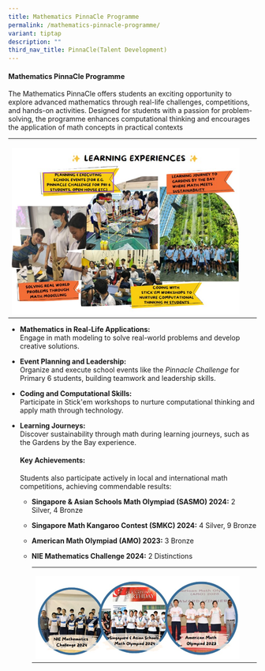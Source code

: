 ```yaml
---
title: Mathematics PinnaCle Programme
permalink: /mathematics-pinnacle-programme/
variant: tiptap
description: ""
third_nav_title: PinnaCle(Talent Development)
---
```

<h4>Mathematics PinnaCle Programme</h4>
<p>The Mathematics PinnaCle offers students an exciting opportunity to explore
advanced mathematics through real-life challenges, competitions, and hands-on
activities. Designed for students with a passion for problem-solving, the
programme enhances computational thinking and encourages the application
of math concepts in practical contexts</p>
<table style="minWidth: 75px">
<colgroup>
<col>
<col>
<col>
</colgroup>
<tbody>
<tr>
<th rowspan="1" colspan="1">
<p></p>
<div class="isomer-image-wrapper">
<img style="width: 100%" height="auto" width="100%" alt="Mathematics PinnaCle" src="/images/Distinctive Programmes/Mathematics_PinnaCle.jpg">
</div>
</th>
<th rowspan="1" colspan="1">
<p></p>
</th>
<th rowspan="1" colspan="1">
<p></p>
</th>
</tr>
</tbody>
</table>
<ul data-tight="true" class="tight">
<li>
<p><strong>Mathematics in Real-Life Applications:</strong>
<br>Engage in math modeling to solve real-world problems and develop creative
solutions.</p>
</li>
<li>
<p><strong>Event Planning and Leadership:</strong>
<br>Organize and execute school events like the <em>Pinnacle Challenge</em> for
Primary 6 students, building teamwork and leadership skills.</p>
</li>
<li>
<p><strong>Coding and Computational Skills:</strong>
<br>Participate in Stick'em workshops to nurture computational thinking and
apply math through technology.</p>
</li>
<li>
<p><strong>Learning Journeys:</strong>
<br>Discover sustainability through math during learning journeys, such as
the Gardens by the Bay experience.</p>
<p></p>
<h4><strong>Key Achievements:</strong></h4>
<p>Students also participate actively in local and international math competitions,
achieving commendable results:</p>
<ul data-tight="true" class="tight">
<li>
<p><strong>Singapore &amp; Asian Schools Math Olympiad (SASMO) 2024:</strong> 2
Silver, 4 Bronze</p>
</li>
<li>
<p><strong>Singapore Math Kangaroo Contest (SMKC) 2024:</strong> 4 Silver,
9 Bronze</p>
</li>
<li>
<p><strong>American Math Olympiad (AMO) 2023:</strong> 3 Bronze</p>
</li>
<li>
<p><strong>NIE Mathematics Challenge 2024:</strong> 2 Distinctions</p>
<table style="minWidth: 75px">
<colgroup>
<col>
<col>
<col>
</colgroup>
<tbody>
<tr>
<th rowspan="1" colspan="1">
<p></p>
<div class="isomer-image-wrapper">
<img style="width: 100%" height="auto" width="100%" alt="Key Achievements Pinnacle" src="/images/Distinctive Programmes/Key_Achievements.jpg">
</div>
</th>
<th rowspan="1" colspan="1">
<p></p>
</th>
<th rowspan="1" colspan="1">
<p></p>
</th>
</tr>
</tbody>
</table>
</li>
</ul>
</li>
</ul>
<p></p>